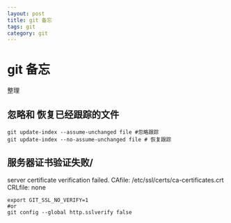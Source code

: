 ```yaml
---
layout: post
title: git 备忘
tags: git
category: git
---
```



# git 备忘
整理

## 忽略和 恢复已经跟踪的文件

```
git update-index --assume-unchanged file #忽略跟踪
git update-index --no-assume-unchanged file # 恢复跟踪
```

## 服务器证书验证失败/
server certificate verification failed. CAfile: /etc/ssl/certs/ca-certificates.crt CRLfile: none

```
export GIT_SSL_NO_VERIFY=1
#or
git config --global http.sslverify false
```